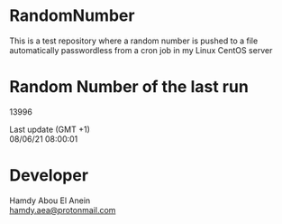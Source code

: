 # RandomNumber    
This is a test repository where a random number is pushed to a file automatically passwordless from a cron job in my Linux CentOS server    
# Random Number of the last run   
13996
      
Last update (GMT +1)    
08/06/21 08:00:01
# Developer    
Hamdy Abou El Anein   
hamdy.aea@protonmail.com
